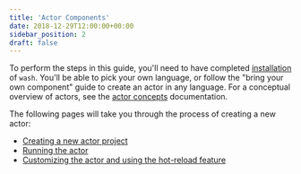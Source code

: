 ```yaml
---
title: 'Actor Components'
date: 2018-12-29T12:00:00+00:00
sidebar_position: 2
draft: false
---
```


To perform the steps in this guide, you'll need to have completed [installation](/docs/installation.mdx) of `wash`. You'll be able to pick your own language, or follow the "bring your own component" guide to create an actor in any language. For a conceptual overview of actors, see the [actor concepts](/docs/concepts/actors.mdx) documentation.

The following pages will take you through the process of creating a new actor:

- [Creating a new actor project](./generate)
- [Running the actor](./run)
- [Customizing the actor and using the hot-reload feature](./update)
